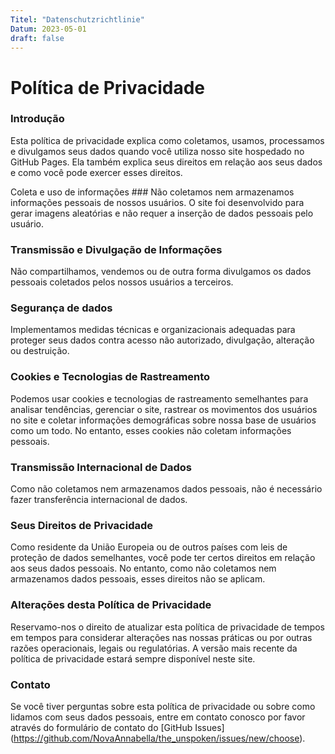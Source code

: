 ```yaml
---
Titel: "Datenschutzrichtlinie"
Datum: 2023-05-01
draft: false
---
```



# Política de Privacidade



### Introdução

Esta política de privacidade explica como coletamos, usamos, processamos e divulgamos seus dados quando você
utiliza nosso site hospedado no GitHub Pages. Ela também explica seus direitos em relação aos seus dados e como você
pode exercer esses direitos.

Coleta e uso de informações ###
Não coletamos nem armazenamos informações pessoais de nossos usuários. O site foi desenvolvido para
gerar imagens aleatórias e não requer a inserção de dados pessoais pelo usuário.


### Transmissão e Divulgação de Informações

Não compartilhamos, vendemos ou de outra forma divulgamos os dados pessoais coletados pelos nossos usuários a terceiros.

### Segurança de dados

Implementamos medidas técnicas e organizacionais adequadas para proteger seus dados contra acesso não autorizado,
divulgação, alteração ou destruição.

### Cookies e Tecnologias de Rastreamento

Podemos usar cookies e tecnologias de rastreamento semelhantes para analisar tendências, gerenciar o site, rastrear os
movimentos dos usuários no site e coletar informações demográficas sobre nossa base de usuários como um todo. No
entanto, esses cookies não coletam informações pessoais.

### Transmissão Internacional de Dados

Como não coletamos nem armazenamos dados pessoais, não é necessário fazer transferência internacional de dados.

### Seus Direitos de Privacidade

Como residente da União Europeia ou de outros países com leis de proteção de dados semelhantes, você pode ter certos
direitos em relação aos seus dados pessoais. No entanto, como não coletamos nem armazenamos dados pessoais, esses
direitos não se aplicam.

### Alterações desta Política de Privacidade

Reservamo-nos o direito de atualizar esta política de privacidade de tempos em tempos para considerar alterações nas nossas práticas ou por outras razões operacionais, legais ou regulatórias. A versão mais recente da política de privacidade estará sempre disponível neste site.

### Contato

Se você tiver perguntas sobre esta política de privacidade ou sobre como lidamos com seus dados pessoais, entre em contato
conosco por favor através do formulário de contato
do [GitHub Issues] (https://github.com/NovaAnnabella/the_unspoken/issues/new/choose).
